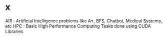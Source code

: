 # x

AIR : Artificial Intelligence problems like A*, BFS, Chatbot, Medical Systems, etc
HPC : Basic High Performance Computing Tasks done using CUDA Libraries

